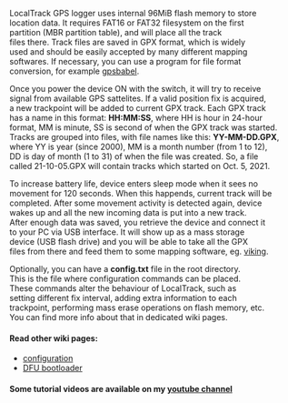 LocalTrack GPS logger uses internal 96MiB flash memory to store  
location data. It requires FAT16 or FAT32 filesystem on the first  
partition (MBR partition table), and will place all the track  
files there. Track files are saved in GPX format, which is widely  
used and should be easily accepted by many different mapping  
softwares. If necessary, you can use a program for file format  
conversion, for example [gpsbabel](https://www.gpsbabel.org).  
  
Once you power the device ON with the switch, it will try to receive  
signal from available GPS sattelites. If a valid position fix is acquired,  
a new trackpoint will be added to current GPX track. Each GPX track  
has a name in this format: **HH:MM:SS**, where HH is hour in 24-hour  
format, MM is minute, SS is second of when the GPX track was started.  
Tracks are grouped into files, with file names like this: **YY-MM-DD.GPX**,  
where YY is year (since 2000), MM is a month number (from 1 to 12),  
DD is day of month (1 to 31) of when the file was created. So, a file  
called 21-10-05.GPX will contain tracks which started on Oct. 5, 2021.  
  
To increase battery life, device enters sleep mode when it sees no  
movement for 120 seconds. When this happends, current track will be  
completed. After some movement activity is detected again, device  
wakes up and all the new incoming data is put into a new track.  
After enough data was saved, you retrieve the device and connect it  
to your PC via USB interface. It will show up as a mass storage  
device (USB flash drive) and you will be able to take all the GPX  
files from there and feed them to some mapping software, eg. [viking](https://sourceforge.net/projects/viking).  
  
Optionally, you can have a **config.txt** file in the root directory.  
This is the file where configuration commands can be placed.  
These commands alter the behaviour of LocalTrack, such as  
setting different fix interval, adding extra information to each  
trackpoint, performing mass erase operations on flash memory, etc.  
You can find more info about that in dedicated wiki pages.  
  
#### Read other wiki pages:  
* [configuration](https://github.com/krakrukra/LocalTrack/wiki/configuration)  
* [DFU bootloader](https://github.com/krakrukra/LocalTrack/wiki/bootloader)  
  
#### Some tutorial videos are available on my [youtube channel](https://www.youtube.com/channel/UC8HZCV1vNmZvp7ci1vNmj7g)  
  